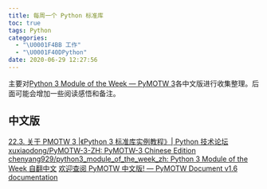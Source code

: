 ```yaml
---
title: 每周一个 Python 标准库
toc: true
tags: Python
categories:
  - "\U0001F4BB 工作"
  - "\U0001F40DPython"
date: 2020-06-29 12:27:56
---
```

主要对[Python 3 Module of the Week — PyMOTW 3](https://pymotw.com/3/)各中文版进行收集整理。后面可能会增加一些阅读感悟和备注。

## 中文版
[22.3. 关于 PMOTW 3 |《Python 3 标准库实例教程》| Python 技术论坛](https://learnku.com/docs/pymotw)
[xuxiaodong/PyMOTW-3-ZH: PyMOTW-3 Chinese Edition](https://github.com/xuxiaodong/PyMOTW-3-ZH)
[chenyang929/python3_module_of_the_week_zh: Python 3 Module of the Week 自翻中文](https://github.com/chenyang929/python3_module_of_the_week_zh)
[欢迎查阅 PyMOTW 中文版! — PyMOTW Document v1.6 documentation](https://pymotwcn.readthedocs.io/en/latest/index.html)